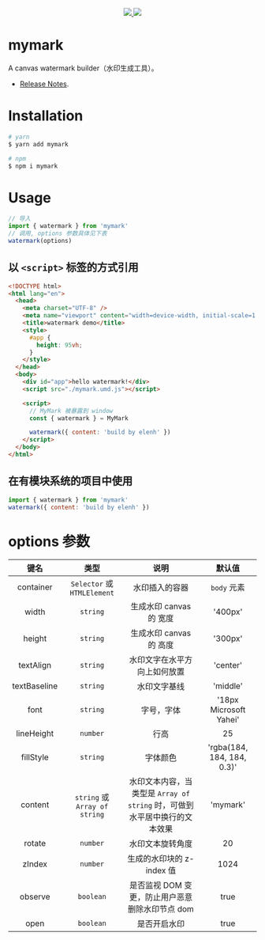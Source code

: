 
<p align="center">
  <a href="https://www.npmjs.org/package/mymark">
    <img src="https://img.shields.io/npm/v/mymark.svg">
  </a>
  <a href="https://npmcharts.com/compare/mymark?minimal=true">
    <img src="https://img.shields.io/npm/dm/mymark.svg">
  </a>
  <br>
</p>


# mymark

A canvas watermark builder（水印生成工具）。

- [Release Notes](./CHANGELOG.md).

# Installation

```bash
# yarn
$ yarn add mymark

# npm
$ npm i mymark
```

# Usage

```js
// 导入
import { watermark } from 'mymark'
// 调用, options 参数具体见下表
watermark(options)
```

## 以 `<script>` 标签的方式引用

```html
<!DOCTYPE html>
<html lang="en">
  <head>
    <meta charset="UTF-8" />
    <meta name="viewport" content="width=device-width, initial-scale=1.0" />
    <title>watermark demo</title>
    <style>
      #app {
        height: 95vh;
      }
    </style>
  </head>
  <body>
    <div id="app">hello watermark!</div>
    <script src="./mymark.umd.js"></script>

    <script>
      // MyMark 被暴露到 window
      const { watermark } = MyMark

      watermark({ content: 'build by elenh' })
    </script>
  </body>
</html>
```

## 在有模块系统的项目中使用

```js
import { watermark } from 'mymark'
watermark({ content: 'build by elenh' })
```

# options 参数

|     键名     |             类型              |                                   说明                                    |           默认值           |
| :----------: | :---------------------------: | :-----------------------------------------------------------------------: | :------------------------: |
|  container   |    `Selector` 或 `HTMLElement`    |                              水印插入的容器                               |        `body` 元素         |
|    width     |           `string`            |                          生成水印 canvas 的 宽度                          |          '400px'           |
|    height    |           `string`            |                          生成水印 canvas 的 高度                          |          '300px'           |
|  textAlign   |           `string`            |                       水印文字在水平方向上如何放置                        |          'center'          |
| textBaseline |           `string`            |                               水印文字基线                                |          'middle'          |
|     font     |           `string`            |                                字号，字体                                 |   '18px Microsoft Yahei'   |
|  lineHeight  |           `number`            |                                   行高                                    |             25             |
|  fillStyle   |           `string`            |                                 字体颜色                                  | 'rgba(184, 184, 184, 0.3)' |
|   content    | `string` 或 `Array of string` | 水印文本内容，当类型是 `Array of string` 时，可做到水平居中换行的文本效果 |       'mymark'       |
|    rotate    |           `number`            |                             水印文本旋转角度                              |             20             |
|    zIndex    |           `number`            |                         生成的水印块的 z-index 值                         |            1024            |
|   observe    |           `boolean`           |              是否监视 DOM 变更，防止用户恶意删除水印节点 dom              |            true            |
|     open     |           `boolean`           |                               是否开启水印                                |            true            |


